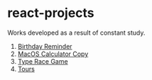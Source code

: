 # react-projects

Works developed as a result of constant study.


1. [Birthday Reminder](https://github.com/GJayme/birthday-reminder)
2. [MacOS Calculator Copy](https://github.com/GJayme/ReactCalculator)
3. [Type Race Game](https://github.com/GJayme/type-race-game)
4. [Tours](https://github.com/GJayme/tours)
